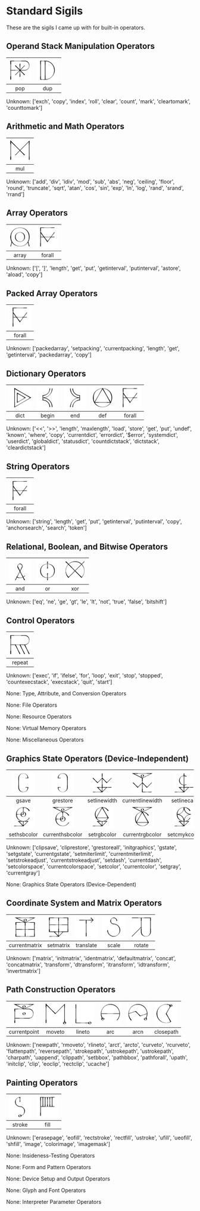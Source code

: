 # Standard Sigils
These are the sigils I came up with for built-in operators.
## Operand Stack Manipulation Operators
|![pop sigil](../images/sigil_pop.png)|![dup sigil](../images/sigil_dup.png)|
|:--:|:--:|
|pop|dup|

Unknown: ['exch', 'copy', 'index', 'roll', 'clear', 'count', 'mark', 'cleartomark', 'counttomark']
## Arithmetic and Math Operators
|![mul sigil](../images/sigil_mul.png)|
|:--:|
|mul|

Unknown: ['add', 'div', 'idiv', 'mod', 'sub', 'abs', 'neg', 'ceiling', 'floor', 'round', 'truncate', 'sqrt', 'atan', 'cos', 'sin', 'exp', 'ln', 'log', 'rand', 'srand', 'rrand']
## Array Operators
|![array sigil](../images/sigil_array.png)|![forall sigil](../images/sigil_forall.png)|
|:--:|:--:|
|array|forall|

Unknown: ['[', ']', 'length', 'get', 'put', 'getinterval', 'putinterval', 'astore', 'aload', 'copy']
## Packed Array Operators
|![forall sigil](../images/sigil_forall.png)|
|:--:|
|forall|

Unknown: ['packedarray', 'setpacking', 'currentpacking', 'length', 'get', 'getinterval', 'packedarray', 'copy']
## Dictionary Operators
|![dict sigil](../images/sigil_dict.png)|![begin sigil](../images/sigil_begin.png)|![end sigil](../images/sigil_end.png)|![def sigil](../images/sigil_def.png)|![forall sigil](../images/sigil_forall.png)|
|:--:|:--:|:--:|:--:|:--:|
|dict|begin|end|def|forall|

Unknown: ['<<', '>>', 'length', 'maxlength', 'load', 'store', 'get', 'put', 'undef', 'known', 'where', 'copy', 'currentdict', 'errordict', '$error', 'systemdict', 'userdict', 'globaldict', 'statusdict', 'countdictstack', 'dictstack', 'cleardictstack']
## String Operators
|![forall sigil](../images/sigil_forall.png)|
|:--:|
|forall|

Unknown: ['string', 'length', 'get', 'put', 'getinterval', 'putinterval', 'copy', 'anchorsearch', 'search', 'token']
## Relational, Boolean, and Bitwise Operators
|![and sigil](../images/sigil_and.png)|![or sigil](../images/sigil_or.png)|![xor sigil](../images/sigil_xor.png)|
|:--:|:--:|:--:|
|and|or|xor|

Unknown: ['eq', 'ne', 'ge', 'gt', 'le', 'lt', 'not', 'true', 'false', 'bitshift']
## Control Operators
|![repeat sigil](../images/sigil_repeat.png)|
|:--:|
|repeat|

Unknown: ['exec', 'if', 'ifelse', 'for', 'loop', 'exit', 'stop', 'stopped', 'countexecstack', 'execstack', 'quit', 'start']

None: Type, Attribute, and Conversion Operators

None: File Operators

None: Resource Operators

None: Virtual Memory Operators

None: Miscellaneous Operators
## Graphics State Operators (Device-Independent)
|![gsave sigil](../images/sigil_gsave.png)|![grestore sigil](../images/sigil_grestore.png)|![setlinewidth sigil](../images/sigil_setlinewidth.png)|![currentlinewidth sigil](../images/sigil_currentlinewidth.png)|![setlinecap sigil](../images/sigil_setlinecap.png)|![currentlinecap sigil](../images/sigil_currentlinecap.png)|![setlinejoin sigil](../images/sigil_setlinejoin.png)|![currentlinejoin sigil](../images/sigil_currentlinejoin.png)|
|:--:|:--:|:--:|:--:|:--:|:--:|:--:|:--:|
|gsave|grestore|setlinewidth|currentlinewidth|setlinecap|currentlinecap|setlinejoin|currentlinejoin|
|![sethsbcolor sigil](../images/sigil_sethsbcolor.png)|![currenthsbcolor sigil](../images/sigil_currenthsbcolor.png)|![setrgbcolor sigil](../images/sigil_setrgbcolor.png)|![currentrgbcolor sigil](../images/sigil_currentrgbcolor.png)|![setcmykcolor sigil](../images/sigil_setcmykcolor.png)|![currentcmykcolor sigil](../images/sigil_currentcmykcolor.png)|
|sethsbcolor|currenthsbcolor|setrgbcolor|currentrgbcolor|setcmykcolor|currentcmykcolor|

Unknown: ['clipsave', 'cliprestore', 'grestoreall', 'initgraphics', 'gstate', 'setgstate', 'currentgstate', 'setmiterlimit', 'currentmiterlimit', 'setstrokeadjust', 'currentstrokeadjust', 'setdash', 'currentdash', 'setcolorspace', 'currentcolorspace', 'setcolor', 'currentcolor', 'setgray', 'currentgray']

None: Graphics State Operators (Device-Dependent)
## Coordinate System and Matrix Operators
|![currentmatrix sigil](../images/sigil_currentmatrix.png)|![setmatrix sigil](../images/sigil_setmatrix.png)|![translate sigil](../images/sigil_translate.png)|![scale sigil](../images/sigil_scale.png)|![rotate sigil](../images/sigil_rotate.png)|
|:--:|:--:|:--:|:--:|:--:|
|currentmatrix|setmatrix|translate|scale|rotate|

Unknown: ['matrix', 'initmatrix', 'identmatrix', 'defaultmatrix', 'concat', 'concatmatrix', 'transform', 'dtransform', 'itransform', 'idtransform', 'invertmatrix']
## Path Construction Operators
|![currentpoint sigil](../images/sigil_currentpoint.png)|![moveto sigil](../images/sigil_moveto.png)|![lineto sigil](../images/sigil_lineto.png)|![arc sigil](../images/sigil_arc.png)|![arcn sigil](../images/sigil_arcn.png)|![closepath sigil](../images/sigil_closepath.png)|
|:--:|:--:|:--:|:--:|:--:|:--:|
|currentpoint|moveto|lineto|arc|arcn|closepath|

Unknown: ['newpath', 'rmoveto', 'rlineto', 'arct', 'arcto', 'curveto', 'rcurveto', 'flattenpath', 'reversepath', 'strokepath', 'ustrokepath', 'ustrokepath', 'charpath', 'uappend', 'clippath', 'setbbox', 'pathbbox', 'pathforall', 'upath', 'initclip', 'clip', 'eoclip', 'rectclip', 'ucache']
## Painting Operators
|![stroke sigil](../images/sigil_stroke.png)|![fill sigil](../images/sigil_fill.png)|
|:--:|:--:|
|stroke|fill|

Unknown: ['erasepage', 'eofill', 'rectstroke', 'rectfill', 'ustroke', 'ufill', 'ueofill', 'shfill', 'image', 'colorimage', 'imagemask']

None: Insideness-Testing Operators

None: Form and Pattern Operators

None: Device Setup and Output Operators

None: Glyph and Font Operators

None: Interpreter Parameter Operators
